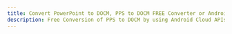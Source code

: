 ---title: Convert PowerPoint to DOCM, PPS to DOCM FREE Converter or Android SDKdescription: Free Conversion of PPS to DOCM by using Android Cloud APIs & SDKs. Also Create, Edit & Render Microsoft Word & OpenOffice documents in the Cloud.---